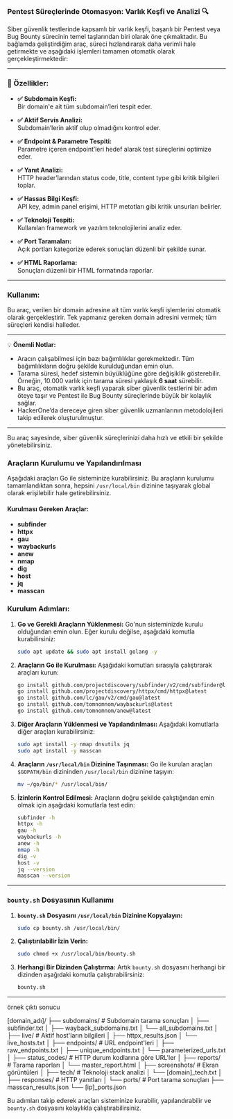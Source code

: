 ### Pentest Süreçlerinde Otomasyon: Varlık Keşfi ve Analizi 🔍

Siber güvenlik testlerinde kapsamlı bir varlık keşfi, başarılı bir Pentest veya Bug Bounty sürecinin temel taşlarından biri olarak öne çıkmaktadır. Bu bağlamda geliştirdiğim araç, süreci hızlandırarak daha verimli hale getirmekte ve aşağıdaki işlemleri tamamen otomatik olarak gerçekleştirmektedir:

---

### 🚀 Özellikler:

- **✅ Subdomain Keşfi:**  
  Bir domain'e ait tüm subdomain’leri tespit eder.

- **✅ Aktif Servis Analizi:**  
  Subdomain’lerin aktif olup olmadığını kontrol eder.

- **✅ Endpoint & Parametre Tespiti:**  
  Parametre içeren endpoint’leri hedef alarak test süreçlerini optimize eder.

- **✅ Yanıt Analizi:**  
  HTTP header’larından status code, title, content type gibi kritik bilgileri toplar.

- **✅ Hassas Bilgi Keşfi:**  
  API key, admin panel erişimi, HTTP metotları gibi kritik unsurları belirler.

- **✅ Teknoloji Tespiti:**  
  Kullanılan framework ve yazılım teknolojilerini analiz eder.

- **✅ Port Taramaları:**  
  Açık portları kategorize ederek sonuçları düzenli bir şekilde sunar.

- **✅ HTML Raporlama:**  
  Sonuçları düzenli bir HTML formatında raporlar.

---

### Kullanım:

Bu araç, verilen bir domain adresine ait tüm varlık keşfi işlemlerini otomatik olarak gerçekleştirir. Tek yapmanız gereken domain adresini vermek; tüm süreçleri kendisi halleder. 

---

💡 **Önemli Notlar:**
- Aracın çalışabilmesi için bazı bağımlılıklar gerekmektedir. Tüm bağımlılıkların doğru şekilde kurulduğundan emin olun. 
- Tarama süresi, hedef sistemin büyüklüğüne göre değişiklik gösterebilir. Örneğin, 10.000 varlık için tarama süresi yaklaşık **6 saat** sürebilir.
- Bu araç, otomatik varlık keşfi yaparak siber güvenlik testlerini bir adım öteye taşır ve Pentest ile Bug Bounty süreçlerinde büyük bir kolaylık sağlar.
- HackerOne’da dereceye giren siber güvenlik uzmanlarının metodolojileri takip edilerek oluşturulmuştur.

--- 

Bu araç sayesinde, siber güvenlik süreçlerinizi daha hızlı ve etkili bir şekilde yönetebilirsiniz.

### Araçların Kurulumu ve Yapılandırılması

Aşağıdaki araçları Go ile sisteminize kurabilirsiniz. Bu araçların kurulumu tamamlandıktan sonra, hepsini `/usr/local/bin` dizinine taşıyarak global olarak erişilebilir hale getirebilirsiniz.

#### Kurulması Gereken Araçlar:
- **subfinder**
- **httpx**
- **gau**
- **waybackurls**
- **anew**
- **nmap**
- **dig**
- **host**
- **jq**
- **masscan**

### Kurulum Adımları:

1. **Go ve Gerekli Araçların Yüklenmesi:**
   Go'nun sisteminizde kurulu olduğundan emin olun. Eğer kurulu değilse, aşağıdaki komutla kurabilirsiniz:
   ```bash
   sudo apt update && sudo apt install golang -y
   ```

2. **Araçların Go ile Kurulması:**
   Aşağıdaki komutları sırasıyla çalıştırarak araçları kurun:
   ```bash
   go install github.com/projectdiscovery/subfinder/v2/cmd/subfinder@latest
   go install github.com/projectdiscovery/httpx/cmd/httpx@latest
   go install github.com/lc/gau/v2/cmd/gau@latest
   go install github.com/tomnomnom/waybackurls@latest
   go install github.com/tomnomnom/anew@latest
   ```

3. **Diğer Araçların Yüklenmesi ve Yapılandırılması:**
   Aşağıdaki komutlarla diğer araçları kurabilirsiniz:
   ```bash
   sudo apt install -y nmap dnsutils jq
   sudo apt install -y masscan
   ```

4. **Araçların `/usr/local/bin` Dizinine Taşınması:**
   Go ile kurulan araçları `$GOPATH/bin` dizininden `/usr/local/bin` dizinine taşıyın:
   ```bash
   mv ~/go/bin/* /usr/local/bin/
   ```

5. **İzinlerin Kontrol Edilmesi:**
   Araçların doğru şekilde çalıştığından emin olmak için aşağıdaki komutlarla test edin:
   ```bash
   subfinder -h
   httpx -h
   gau -h
   waybackurls -h
   anew -h
   nmap -h
   dig -v
   host -v
   jq --version
   masscan --version
   ```

---

### `bounty.sh` Dosyasının Kullanımı

1. **`bounty.sh` Dosyasını `/usr/local/bin` Dizinine Kopyalayın:**
   ```bash
   sudo cp bounty.sh /usr/local/bin/
   ```

2. **Çalıştırılabilir İzin Verin:**
   ```bash
   sudo chmod +x /usr/local/bin/bounty.sh
   ```

3. **Herhangi Bir Dizinden Çalıştırma:**
   Artık `bounty.sh` dosyasını herhangi bir dizinden aşağıdaki komutla çalıştırabilirsiniz:
   ```bash
   bounty.sh
   ```

---

örnek çıktı sonucu


[domain_adı]/
├── subdomains/     # Subdomain tarama sonuçları
│   ├── subfinder.txt
│   ├── wayback_subdomains.txt
│   └── all_subdomains.txt
│
├── live/           # Aktif host'ların bilgileri
│   ├── httpx_results.json
│   └── live_hosts.txt
│
├── endpoints/      # URL endpoint'leri
│   ├── raw_endpoints.txt
│   ├── unique_endpoints.txt
│   └── parameterized_urls.txt
│
├── status_codes/   # HTTP durum kodlarına göre URL'ler
│
├── reports/        # Tarama raporları
│   └── master_report.html
│
├── screenshots/    # Ekran görüntüleri
│
├── tech/          # Teknoloji stack analizi
│   └── [domain]_tech.txt
│
├── responses/     # HTTP yanıtları
│
└── ports/         # Port tarama sonuçları
    ├── masscan_results.json
    └── [ip]_ports.json

Bu adımları takip ederek araçları sisteminize kurabilir, yapılandırabilir ve `bounty.sh` dosyasını kolaylıkla çalıştırabilirsiniz.